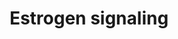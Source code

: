 ---
annotations:
- id: PW:0000507
  parent: regulatory pathway
  type: Pathway Ontology
  value: estrogen signaling pathway
authors:
- MaintBot
- AlexanderPico
- Susan
- Eweitz
description: 'Estrogen receptor refers to a group of receptors which are activated
  by the hormone 17&amp;amp;amp;#x3b2;-estradiol (estrogen). Two types of estrogen
  receptor exist: ER which is a member of the nuclear hormone family of intracellular
  receptors and the estrogen G protein coupled receptor GPR30 (GPER), which is a G-protein
  coupled receptor. The main function of the estrogen receptor is as a DNA binding
  transcription factor which regulates gene expression. However the estrogen receptor
  also has additional functions independent of DNA binding.'
last-edited: 2021-05-15
organisms:
- Danio rerio
redirect_from:
- /index.php/Pathway:WP1330
- /instance/WP1330
revision: null
schema-jsonld:
- '@context': https://schema.org/
  '@id': https://wikipathways.github.io/pathways/WP1330.html
  '@type': Dataset
  creator:
    '@type': Organization
    name: WikiPathways
  description: 'Estrogen receptor refers to a group of receptors which are activated
    by the hormone 17&amp;amp;amp;#x3b2;-estradiol (estrogen). Two types of estrogen
    receptor exist: ER which is a member of the nuclear hormone family of intracellular
    receptors and the estrogen G protein coupled receptor GPR30 (GPER), which is a
    G-protein coupled receptor. The main function of the estrogen receptor is as a
    DNA binding transcription factor which regulates gene expression. However the
    estrogen receptor also has additional functions independent of DNA binding.'
  keywords:
  - BCL2
  - BRCA1
  - Cyclic AMP
  - Estradiol
  - GNB1
  - GTF2F2
  - GTF2H3
  - HDAC2
  - HDAC7A
  - LOC100149268
  - LOC100149273
  - LOC557353
  - LOC557486
  - LOC561737
  - LOC567895
  - LOC791979
  - LOC792188
  - LOC792258
  - LOC792354
  - NFKB
  - POLR2I
  - POLR2K
  - RAS
  - SIN3
  - SOS
  - TAF12
  - braf
  - ccnd1
  - ccnh
  - cdk7
  - chuk
  - creb1
  - crebbpb
  - ep300a
  - ercc2
  - ercc3
  - esr1
  - fos
  - gngt1
  - gper
  - grb2
  - gtf2b
  - gtf2e2
  - gtf2h2
  - gtf2h4
  - hdac1
  - hdac3
  - hdac4
  - hdac6
  - hdac8
  - ikbkb
  - ikbkg
  - ilk
  - jun
  - map2k1
  - mapk1
  - mapk14a
  - mnat1
  - ncor1
  - polr2a
  - polr2e
  - polr2gl
  - polr2j
  - si:ch211-194d6.2
  - si:dkey-94n12.3
  - sp1
  - src
  - taf13
  - taf5
  - taf6
  - taf7
  - taf9
  - tbp
  - zgc:110584
  - zgc:158799
  - zgc:92126
  license: CC0
  name: Estrogen signaling
seo: CreativeWork
title: Estrogen signaling
wpid: WP1330
---